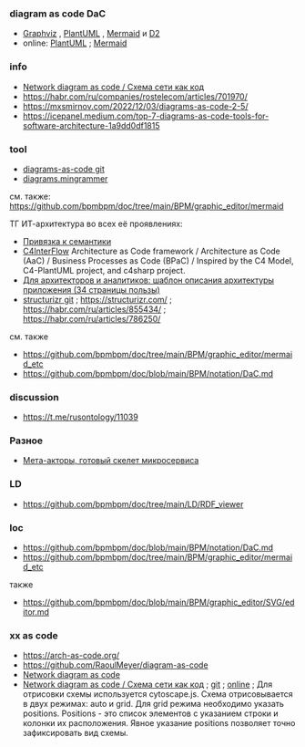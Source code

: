 ### diagram as code DaC
- [Graphviz](https://graphviz.org/) , [PlantUML](https://plantuml.com/ru/) , [Mermaid](https://mermaid.js.org/) и [D2](https://d2lang.com/) 
- online: [PlantUML](https://www.plantuml.com/plantuml/uml/SyfFKj2rKt3CoKnELR1Io4ZDoSa70000) ; [Mermaid](https://www.mermaidchart.com/play?utm_source=mermaid_js&utm_medium=editor_selection&utm_campaign=playground#pako:eNqrVkrOT0lVslJSqgUAFW4DVg)
### info
- [Network diagram as code / Схема сети как код](https://habr.com/ru/articles/491814/)
- https://habr.com/ru/companies/rostelecom/articles/701970/
- https://mxsmirnov.com/2022/12/03/diagrams-as-code-2-5/
- https://icepanel.medium.com/top-7-diagrams-as-code-tools-for-software-architecture-1a9dd0df1815

### tool
- [diagrams-as-code git](https://github.com/topics/diagrams-as-code) 
- [diagrams.mingrammer](https://diagrams.mingrammer.com/) 

см. также: https://github.com/bpmbpm/doc/tree/main/BPM/graphic_editor/mermaid

ТГ ИТ-архитектура во всех её проявлениях:
- [Привязка к семантики](https://t.me/c/1120099288/167348)
- [C4InterFlow](https://github.com/SlavaVedernikov/C4InterFlow) Architecture as Code framework / Architecture as Code (AaC) / Business Processes as Code (BPaC) / Inspired by the C4 Model, C4-PlantUML project, and c4sharp project.
- [Для архитекторов и аналитиков: шаблон описания архитектуры приложения (34 страницы пользы)](https://habr.com/ru/articles/907154/)
- [structurizr git](https://github.com/structurizr/dsl) ; https://structurizr.com/ ; https://habr.com/ru/articles/855434/ ; https://habr.com/ru/articles/786250/

см. также
- https://github.com/bpmbpm/doc/tree/main/BPM/graphic_editor/mermaid_etc  
- https://github.com/bpmbpm/doc/blob/main/BPM/notation/DaC.md

### discussion
- https://t.me/rusontology/11039

### Разное
- [Мета-акторы, готовый скелет микросервиса](https://habr.com/ru/articles/920684/)

### LD
- https://github.com/bpmbpm/doc/tree/main/LD/RDF_viewer

### loc
- https://github.com/bpmbpm/doc/blob/main/BPM/notation/DaC.md
- https://github.com/bpmbpm/doc/tree/main/BPM/graphic_editor/mermaid_etc
  
также
- https://github.com/bpmbpm/doc/blob/main/BPM/graphic_editor/SVG/editor.md

### xx as code
- https://arch-as-code.org/
- https://github.com/RaoulMeyer/diagram-as-code
- [Network diagram as code](https://github.com/Thomaash/me)
- [Network diagram as code / Схема сети как код](https://habr.com/ru/articles/491814/) ; [git](https://github.com/antirek/network-diagram) ; [online](https://antirek.github.io/network-diagram-editor/) ; Для отрисовки схемы используется cytoscape.js. Схема отрисовывается в двух режимах: auto и grid. Для grid режима необходимо указать positions. Positions - это список элементов с указанием строки и колонки их расположения. Явное указание positions позволяет точно зафиксировать вид схемы.
